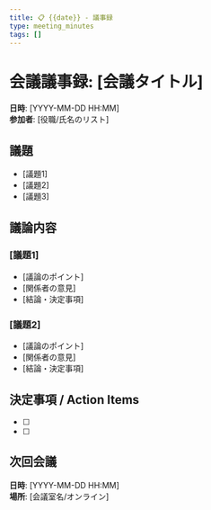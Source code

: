```yaml
---
title: 📋 {{date}} - 議事録
type: meeting_minutes
tags: []
---
```


# 会議議事録: [会議タイトル]

**日時**: [YYYY-MM-DD HH:MM]  
**参加者**: [役職/氏名のリスト]

## 議題
- [議題1]
- [議題2]
- [議題3]

## 議論内容
### [議題1]
- [議論のポイント]
- [関係者の意見]
- [結論・決定事項]

### [議題2]
- [議論のポイント]
- [関係者の意見]
- [結論・決定事項]

## 決定事項 / Action Items
- [ ] [担当者]: [アクション内容] (期限: [YYYY-MM-DD])
- [ ] [担当者]: [アクション内容] (期限: [YYYY-MM-DD])

## 次回会議
**日時**: [YYYY-MM-DD HH:MM]  
**場所**: [会議室名/オンライン] 